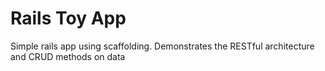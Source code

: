 # Rails Toy App

Simple rails app using scaffolding. Demonstrates the RESTful architecture and CRUD methods on data

